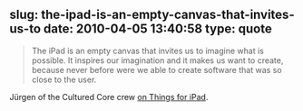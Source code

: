 slug: the-ipad-is-an-empty-canvas-that-invites-us-to
date: 2010-04-05 13:40:58
type: quote
---

> The iPad is an empty canvas that invites us to imagine what is possible. It inspires our imagination and it makes us want to create, because never before were we able to create software that was so close to the user.

Jürgen of the Cultured Core crew [on Things for iPad](http://culturedcode.com/things/blog/2010/04/an-empty-canvas.html).
